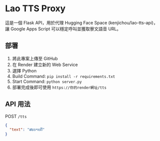 # Lao TTS Proxy

這是一個 Flask API，用於代理 Hugging Face Space (kenjichou/lao-tts-api)，
讓 Google Apps Script 可以穩定呼叫並獲取寮文語音 URL。

## 部署

1. 將此專案上傳至 GitHub
2. 在 Render 建立新的 Web Service
3. 選擇 Python
4. Build Command: `pip install -r requirements.txt`
5. Start Command: `python server.py`
6. 部署完成後即可使用 `https://你的render網址/tts`

## API 用法

POST `/tts`
```json
{
  "text": "ສະບາຍດີ"
}
